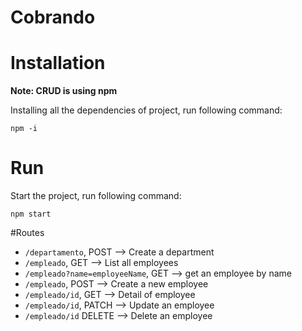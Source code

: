 # Cobrando

# Installation

**Note: CRUD is using npm**

Installing all the dependencies of project, run following command:

`npm -i`

# Run

Start the project, run following command:

`npm start`

#Routes

* `/departamento`, POST --> Create a department
* `/empleado`, GET --> List all employees
* `/empleado?name=employeeName`, GET --> get an employee by name
* `/empleado`, POST --> Create a new employee
* `/empleado/id`, GET --> Detail of employee
* `/empleado/id`, PATCH --> Update an employee
* `/empleado/id` DELETE --> Delete an employee
